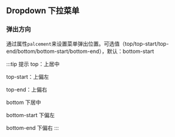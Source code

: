 <div class="demo-header">
<p class="overviewicon">
  <span class="wapi-form-usercontact"/>
</p>

## Dropdown 下拉菜单

<nova-uxlink widget-name="Dropdown"></nova-uxlink>

</div>

### 弹出方向

通过属性`palcement`来设置菜单弹出位置。可选值（top/top-start/top-end/bottom/bottom-start/bottom-end），默认：bottom-start

:::tip 提示
top：上居中

top-start：上偏左

top-end：上偏右

bottom 下居中

bottom-start 下偏左

bottom-end 下偏右
:::

<nova-demo-view link="dropdown/pop-direction.vue"></nova-demo-view>

<br />

<nova-attributes link="dropdown"></nova-attributes>
